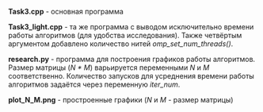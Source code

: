 **Task3.cpp** - основная программа

**Task3_light.cpp** - та же программа с выводом исключительно времени работы алгоритмов (для удобства исследования). Также четвёртым аргументом добавлено количество нитей *omp_set_num_threads()*.

**research.py** - программа для построения графиков работы алгоритмов. Размер матрицы (*N * M*) варьируется переменными *N* и *M* соответственно. Количество запусков для усреднения времени работы алгоритмов задаётся через переменную *iter_num*.

**plot_N_M.png** - простроенные графики (*N* и *M* - размер матрицы)
